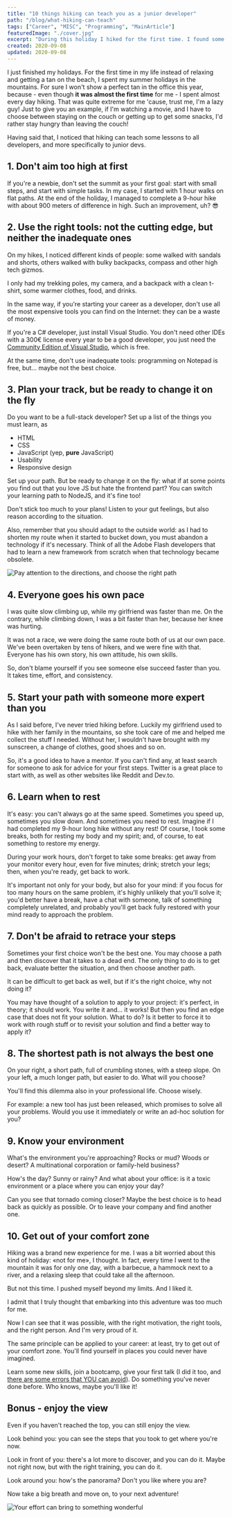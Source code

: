 ```yaml
---
title: "10 things hiking can teach you as a junior developer"
path: "/blog/what-hiking-can-teach"
tags: ["Career", "MISC", "Programming", "MainArticle"]
featuredImage: "./cover.jpg"
excerpt: "During this holiday I hiked for the first time. I found some lessons that hiking can teach junior devs"
created: 2020-09-08
updated: 2020-09-08
---
```


I just finished my holidays. For the first time in my life instead of relaxing and getting a tan on the beach, I spent my summer holidays in the mountains. For sure I won't show a perfect tan in the office this year, because - even though **it was almost the first time** for me - I spent almost every day hiking. That was quite extreme for me 'cause, trust me, I'm a lazy guy! Just to give you an example, if I'm watching a movie, and I have to choose between staying on the couch or getting up to get some snacks, I'd rather stay hungry than leaving the couch!

Having said that, I noticed that hiking can teach some lessons to all developers, and more specifically to junior devs.

## 1. Don't aim too high at first

If you're a newbie, don't set the summit as your first goal: start with small steps, and start with simple tasks. In my case, I started with 1 hour walks on flat paths. At the end of the holiday, I managed to complete a 9-hour hike with about 900 meters of difference in high. Such an improvement, uh? 😎

## 2. Use the right tools: not the cutting edge, but neither the inadequate ones

On my hikes, I noticed different kinds of people: some walked with sandals and shorts, others walked with bulky backpacks, compass and other high tech gizmos.

I only had my trekking poles, my camera, and a backpack with a clean t-shirt, some warmer clothes, food, and drinks.

In the same way, if you're starting your career as a developer, don't use all the most expensive tools you can find on the Internet: they can be a waste of money.

If you're a C# developer, just install Visual Studio. You don't need other IDEs with a 300€ license every year to be a good developer, you just need the [Community Edition of Visual Studio](https://visualstudio.microsoft.com/vs/community/ "Visual Studio Community"), which is free.

At the same time, don't use inadequate tools: programming on Notepad is free, but... maybe not the best choice.

## 3. Plan your track, but be ready to change it on the fly

Do you want to be a full-stack developer? Set up a list of the things you must learn, as

- HTML
- CSS
- JavaScript (yep, **pure** JavaScript)
- Usability
- Responsive design

Set up your path. But be ready to change it on the fly: what if at some points you find out that you love JS but hate the frontend part? You can switch your learning path to NodeJS, and it's fine too!

Don't stick too much to your plans! Listen to your gut feelings, but also reason according to the situation.

Also, remember that you should adapt to the outside world: as I had to shorten my route when it started to bucket down, you must abandon a technology if it's necessary. Think of all the Adobe Flash developers that had to learn a new framework from scratch when that technology became obsolete.

![Pay attention to the directions, and choose the right path](./directions.jpg)

## 4. Everyone goes his own pace

I was quite slow climbing up, while my girlfriend was faster than me. On the contrary, while climbing down, I was a bit faster than her, because her knee was hurting.

It was not a race, we were doing the same route both of us at our own pace. We've been overtaken by tens of hikers, and we were fine with that. Everyone has his own story, his own attitude, his own skills.

So, don't blame yourself if you see someone else succeed faster than you. It takes time, effort, and consistency.

## 5. Start your path with someone more expert than you

As I said before, I've never tried hiking before. Luckily my girlfriend used to hike with her family in the mountains, so she took care of me and helped me collect the stuff I needed. Without her, I wouldn't have brought with my sunscreen, a change of clothes, good shoes and so on.

So, it's a good idea to have a mentor. If you can't find any, at least search for someone to ask for advice for your first steps. Twitter is a great place to start with, as well as other websites like Reddit and Dev.to.

## 6. Learn when to rest

It's easy: you can't always go at the same speed. Sometimes you speed up, sometimes you slow down. And sometimes you need to rest. Imagine if I had completed my 9-hour long hike without any rest! Of course, I took some breaks, both for resting my body and my spirit; and, of course, to eat something to restore my energy.

During your work hours, don't forget to take some breaks: get away from your monitor every hour, even for five minutes; drink; stretch your legs; then, when you're ready, get back to work.

It's important not only for your body, but also for your mind: if you focus for too many hours on the same problem, it's highly unlikely that you'll solve it; you'd better have a break, have a chat with someone, talk of something completely unrelated, and probably you'll get back fully restored with your mind ready to approach the problem.

## 7. Don't be afraid to retrace your steps

Sometimes your first choice won't be the best one. You may choose a path and then discover that it takes to a dead end. The only thing to do is to get back, evaluate better the situation, and then choose another path.

It can be difficult to get back as well, but if it's the right choice, why not doing it?

You may have thought of a solution to apply to your project: it's perfect, in theory; it should work. You write it and... it works! But then you find an edge case that does not fit your solution. What to do? Is it better to force it to work with rough stuff or to revisit your solution and find a better way to apply it?

## 8. The shortest path is not always the best one

On your right, a short path, full of crumbling stones, with a steep slope. On your left, a much longer path, but easier to do. What will you choose?

You'll find this dilemma also in your professional life. Choose wisely.

For example: a new tool has just been released, which promises to solve all your problems. Would you use it immediately or write an ad-hoc solution for you?

## 9. Know your environment

What's the environment you're approaching? Rocks or mud? Woods or desert? A multinational corporation or family-held business?

How's the day? Sunny or rainy? And what about your office: is it a toxic environment or a place where you can enjoy your day?

Can you see that tornado coming closer? Maybe the best choice is to head back as quickly as possible. Or to leave your company and find another one.

## 10. Get out of your comfort zone

Hiking was a brand new experience for me. I was a bit worried about this kind of holiday: «not for me», I thought. In fact, every time I went to the mountain it was for only one day, with a barbecue, a hammock next to a river, and a relaxing sleep that could take all the afternoon.

But not this time. I pushed myself beyond my limits. And I liked it.

I admit that I truly thought that embarking into this adventure was too much for me.

Now I can see that it was possible, with the right motivation, the right tools, and the right person. And I'm very proud of it.

The same principle can be applied to your career: at least, try to get out of your comfort zone. You'll find yourself in places you could never have imagined.

Learn some new skills, join a bootcamp, give your first talk (I did it too, and [there are some errors that YOU can avoid](./thoughts-after-my-first-public-speech "Thoughts after my very first public speech")). Do something you've never done before. Who knows, maybe you'll like it!

## Bonus - enjoy the view

Even if you haven't reached the top, you can still enjoy the view.

Look behind you: you can see the steps that you took to get where you're now.

Look in front of you: there's a lot more to discover, and you can do it. Maybe not right now, but with the right training, you can do it.

Look around you: how's the panorama? Don't you like where you are?

Now take a big breath and move on, to your next adventure!

![Your effort can bring to something wonderful](./lake.jpg)
